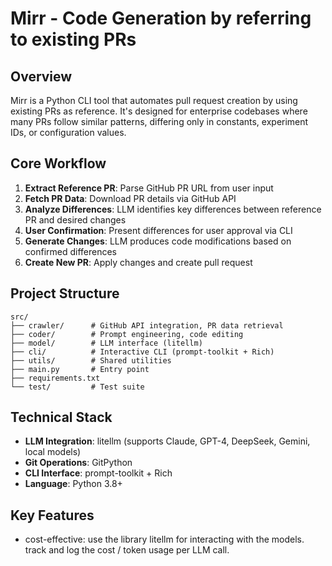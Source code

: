 # Mirr - Code Generation by referring to existing PRs

## Overview
Mirr is a Python CLI tool that automates pull request creation by using existing PRs as reference. It's designed for enterprise codebases where many PRs follow similar patterns, differing only in constants, experiment IDs, or configuration values.

## Core Workflow
1. **Extract Reference PR**: Parse GitHub PR URL from user input
2. **Fetch PR Data**: Download PR details via GitHub API
3. **Analyze Differences**: LLM identifies key differences between reference PR and desired changes
4. **User Confirmation**: Present differences for user approval via CLI
5. **Generate Changes**: LLM produces code modifications based on confirmed differences
6. **Create New PR**: Apply changes and create pull request

## Project Structure
```
src/
├── crawler/      # GitHub API integration, PR data retrieval
├── coder/        # Prompt engineering, code editing
├── model/        # LLM interface (litellm)
├── cli/          # Interactive CLI (prompt-toolkit + Rich)
├── utils/        # Shared utilities
├── main.py       # Entry point
├── requirements.txt
└── test/         # Test suite
```

## Technical Stack
- **LLM Integration**: litellm (supports Claude, GPT-4, DeepSeek, Gemini, local models)
- **Git Operations**: GitPython
- **CLI Interface**: prompt-toolkit + Rich
- **Language**: Python 3.8+

## Key Features
- cost-effective: use the library litellm for interacting with the models. track and log the cost / token usage per LLM call.
